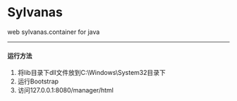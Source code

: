 # Sylvanas
web sylvanas.container for java

----
#### 运行方法
1. 将lib目录下dll文件放到C:\Windows\System32目录下
2. 运行Bootstrap 
3. 访问127.0.0.1:8080/manager/html
